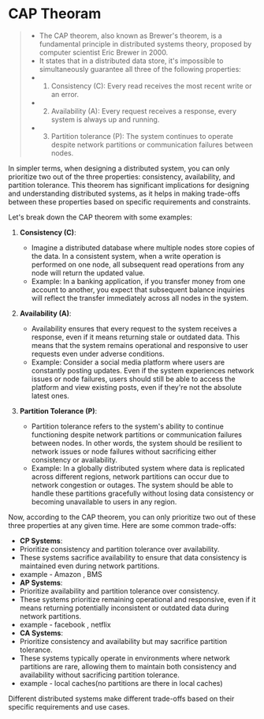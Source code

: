 # CAP Theoram
>- The CAP theorem, also known as Brewer's theorem, is a fundamental principle in distributed systems theory, proposed by computer scientist Eric Brewer in 2000. 
>- It states that in a distributed data store, it's impossible to simultaneously guarantee all three of the following properties:
>- 1. Consistency (C): Every read receives the most recent write or an error.
>- 2. Availability (A): Every request receives a response, every system is always up and running.
>- 3. Partition tolerance (P): The system continues to operate despite network partitions or communication failures between nodes.

In simpler terms, when designing a distributed system, you can only prioritize two out of the three properties: consistency, availability, and partition tolerance.
This theorem has significant implications for designing and understanding distributed systems, as it helps in making trade-offs between these properties based on specific requirements and constraints.

Let's break down the CAP theorem with some examples:

1. **Consistency (C)**:
    - Imagine a distributed database where multiple nodes store copies of the data. In a consistent system, when a write operation is performed on one node, all subsequent read operations from any node will return the updated value.
    - Example: In a banking application, if you transfer money from one account to another, you expect that subsequent balance inquiries will reflect the transfer immediately across all nodes in the system.

2. **Availability (A)**:
    - Availability ensures that every request to the system receives a response, even if it means returning stale or outdated data. This means that the system remains operational and responsive to user requests even under adverse conditions.
    - Example: Consider a social media platform where users are constantly posting updates. Even if the system experiences network issues or node failures, users should still be able to access the platform and view existing posts, even if they're not the absolute latest ones.

3. **Partition Tolerance (P)**:
    - Partition tolerance refers to the system's ability to continue functioning despite network partitions or communication failures between nodes. In other words, the system should be resilient to network issues or node failures without sacrificing either consistency or availability.
    - Example: In a globally distributed system where data is replicated across different regions, network partitions can occur due to network congestion or outages. The system should be able to handle these partitions gracefully without losing data consistency or becoming unavailable to users in any region.

Now, according to the CAP theorem, you can only prioritize two out of these three properties at any given time. Here are some common trade-offs:

- **CP Systems**: 
- Prioritize consistency and partition tolerance over availability. 
- These systems sacrifice availability to ensure that data consistency is maintained even during network partitions.
- example - Amazon , BMS
- **AP Systems**: 
- Prioritize availability and partition tolerance over consistency. 
- These systems prioritize remaining operational and responsive, even if it means returning potentially inconsistent or outdated data during network partitions.
- example - facebook , netflix
- **CA Systems**: 
- Prioritize consistency and availability but may sacrifice partition tolerance. 
- These systems typically operate in environments where network partitions are rare, allowing them to maintain both consistency and availability without sacrificing partition tolerance.
- example - local caches(no partitions are there in local caches)

Different distributed systems make different trade-offs based on their specific requirements and use cases.